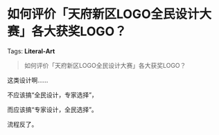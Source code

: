 # 如何评价「天府新区LOGO全民设计大赛」各大获奖LOGO？

Tags: **Literal-Art**

> 如何评价「天府新区LOGO全民设计大赛」各大获奖LOGO？

这类设计啊……

不应该搞“全民设计，专家选择”，

而应该搞“专家设计，全民选择”。

流程反了。



